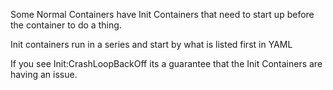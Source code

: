 Some Normal Containers have Init Containers that need to start up before the container to do a thing.

Init containers run in a series and start by what is listed first in YAML

If you see Init:CrashLoopBackOff its a guarantee that the Init Containers are having an issue.